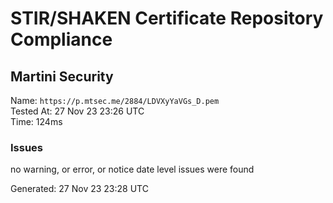 # STIR/SHAKEN Certificate Repository Compliance

## Martini Security

Name: `https://p.mtsec.me/2884/LDVXyYaVGs_D.pem`\
Tested At: 27 Nov 23 23:26 UTC\
Time: 124ms

### Issues

no warning, or error, or notice date level issues were found

Generated: 27 Nov 23 23:28 UTC